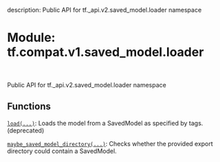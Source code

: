 description: Public API for tf._api.v2.saved_model.loader namespace

<div itemscope itemtype="http://developers.google.com/ReferenceObject">
<meta itemprop="name" content="tf.compat.v1.saved_model.loader" />
<meta itemprop="path" content="Stable" />
</div>

# Module: tf.compat.v1.saved_model.loader

<!-- Insert buttons and diff -->

<table class="tfo-notebook-buttons tfo-api nocontent" align="left">

</table>



Public API for tf._api.v2.saved_model.loader namespace



## Functions

[`load(...)`](../../../../tf/compat/v1/saved_model/load.md): Loads the model from a SavedModel as specified by tags. (deprecated)

[`maybe_saved_model_directory(...)`](../../../../tf/compat/v1/saved_model/contains_saved_model.md): Checks whether the provided export directory could contain a SavedModel.

